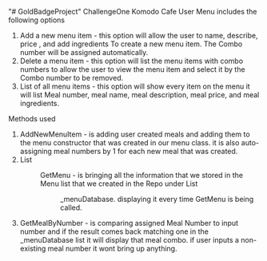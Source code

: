 "# GoldBadgeProject" 
ChallengeOne Komodo Cafe
User Menu includes the following options
1. Add a new menu item - this option will allow the user to name, describe, price , and add ingredients To create a new menu item. The Combo number will be assigned automatically.
2. Delete a menu item - this option will list the menu items with combo numbers to allow the user to view the menu item and select it by the Combo number to be removed.
3. List of all menu items - this option will show every item on the menu it will list Meal number, meal name, meal description, meal price, and meal ingredients. 


Methods used 
1. AddNewMenuItem - is adding user created meals and adding them to the menu constructor that was created in our menu class. it is also auto-assigning meal numbers by 1 for each new meal that was created.
2. List<Menu> GetMenu - is bringing all the information that we stored in the Menu list that we created in the Repo under List<Menu> _menuDatabase. displaying it every time GetMenu is being called.
3. GetMealByNumber - is comparing assigned Meal Number to input number and if the result comes back matching one in the _menuDatabase list it will display that meal combo. if user inputs a non-existing meal number it wont bring up anything.
